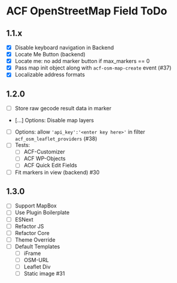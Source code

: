 ACF OpenStreetMap Field ToDo
============================

1.1.x
-----
 - [x] Disable keyboard navigation in Backend
 - [x] Locate Me Button (backend)
 - [x] Locate me: no add marker button if max_markers == 0
 - [x] Pass map init object along with `acf-osm-map-create` event (#37)
 - [x] Localizable address formats

1.2.0
-----
 - [ ] Store raw gecode result data in marker
 - […] Options: Disable map layers
 - [ ] Options: allow `'api_key':'<enter key here>'` in filter `acf_osm_leaflet_providers` (#38)
 - [ ] Tests:
     - [ ] ACF-Customizer
     - [ ] ACF WP-Objects
     - [ ] ACF Quick Edit Fields
 - [ ] Fit markers in view (backend) #30
 
1.3.0
-----
 - [ ] Support MapBox
 - [ ] Use Plugin Boilerplate
 - [ ] ESNext
 - [ ] Refactor JS
 - [ ] Refactor Core
 - [ ] Theme Override
 - [ ] Default Templates
   - [ ] iFrame
   - [ ] OSM-URL
   - [ ] Leaflet Div
   - [ ] Static image #31
